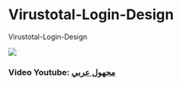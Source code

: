 # Virustotal-Login-Design
Virustotal-Login-Design


![](virustotal.gif)


### Video Youtube: [مجهول عربي](https://youtube.com/shorts/BECdvStn11Q) <br>
